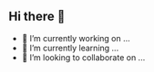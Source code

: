 ## Hi there 👋
- 🔭 I’m currently working on ...
- 🌱 I’m currently learning ...
- 👯 I’m looking to collaborate on ...
  
<!--
**AlessandroGuadagnuolo/alessandroguadagnuolo** is a ✨ _special_ ✨ repository because its `README.md` (this file) appears on your GitHub profile.

Here are some ideas to get you started:

- 🔭 I’m currently working on ...
- 🌱 I’m currently learning ...
- 👯 I’m looking to collaborate on ...
